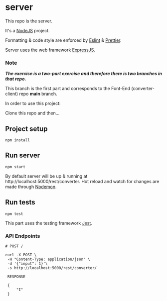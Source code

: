 # server

This repo is the server.

It's a [NodeJS](https://nodejs.org/en/) project.

Formatting & code style are enforced by [Eslint](https://eslint.org/) & [Prettier](https://prettier.io/).

Server uses the web framework [ExpressJS](https://expressjs.com/).

### Note

**_The exercise is a two-part exercise and therefore there is two branches in that repo._**

This branch is the first part and corresponds to the Font-End (converter-client) repo **main** branch.

In order to use this project:

Clone this repo and then...

## Project setup

```
npm install
```

## Run server

```
npm start
```

By default server will be up & running at http://localhost:5000/rest/converter.
Hot reload and watch for changes are made through [Nodemon](https://www.npmjs.com/package/nodemon).

## Run tests

```
npm test
```

This part uses the testing framework [Jest](https://jestjs.io/).

### API Endpoints

```
# POST /

curl -X POST \
 -H "Content-Type: application/json" \
 -d '{"input": 1}'\
 -s http://localhost:5000/rest/converter/

 RESPONSE

 {
     "I"
 }
```
